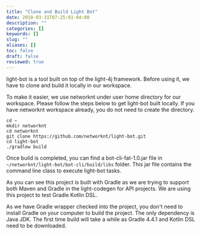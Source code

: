 ```yaml
---
title: "Clone and Build Light Bot"
date: 2018-03-31T07:25:01-04:00
description: ""
categories: []
keywords: []
slug: ""
aliases: []
toc: false
draft: false
reviewed: true
---
```


light-bot is a tool built on top of the light-4j framework. Before using it, we have to clone and build it locally in our workspace. 

To make it easier, we use networknt under user home directory for our workspace. Please follow the steps below to get light-bot built locally. If you have networknt workspace already, you do not need to create the directory. 

```
cd ~
mkdir networknt
cd networknt
git clone https://github.com/networknt/light-bot.git
cd light-bot
./gradlew build
```

Once build is completed, you can find a bot-cli-fat-1.0.jar file in `~/networknt/light-bot/bot-cli/build/libs` folder. This jar file contains the command line class to execute light-bot tasks. 

As you can see this project is built with Gradle as we are trying to support both Maven and Gradle in the light-codegen for API projects. We are using this project to test Gradle Kotlin DSL. 

As we have Gradle wrapper checked into the project, you don't need to install Gradle on your computer to build the project. The only dependency is Java JDK. The first time build will take a while as Gradle 4.4.1 and Kotlin DSL need to be downloaded. 

